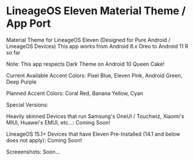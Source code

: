 # LineageOS Eleven Material Theme / App Port
 Material Theme for LineageOS Eleven (Designed for Pure Android / LineageOS Devices)
 This app works from Android 8.x Oreo to Android 11 R so far
 
 Note: This app respects Dark Theme on Android 10 Queen Cake!
 
 Current Available Accent Colors: Pixel Blue, Eleven Pink, Android Green, Deep Purple
 
 Planned Accent Colors: Coral Red, Banana Yellow, Cyan

 Special Versions:
 
 Heavily skinned Devices that run Samsung's OneUI / Touchwiz, Xiaomi's MIUI, Huawei's EMUI, etc...: Coming Soon!
 
 LineageOS 15.1+ Devices that have Eleven Pre-Installed (14.1 and below does not apply): Coming Soon!

 Screeenshots: Soon...
